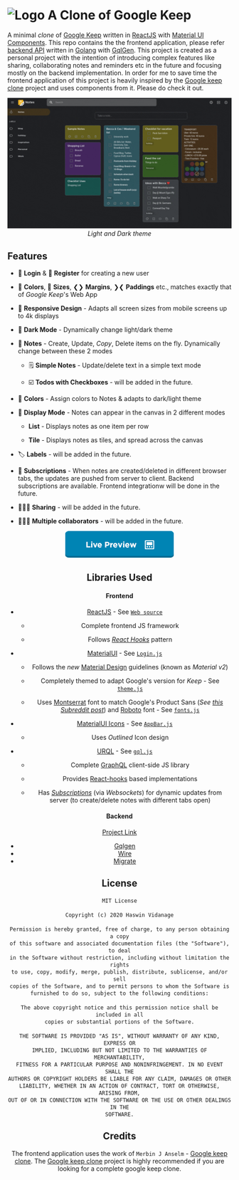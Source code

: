 # ![Logo](./docs/logo.ico) A Clone of Google Keep

A minimal *clone* of [Google Keep](https://keep.google.com) written in [ReactJS](https://reactjs.org/) with [Material UI Components](https://material-ui.com/). This repo contains the the frontend application, please refer [backend API](https://github.com/HaswinVidanage/keep-clone-be) written in [Golang](https://golang.org/) with [GqlGen](https://github.com/99designs/gqlgen). This project is created as a personal project with the intention of introducing complex features like sharing, collaborating notes and reminders etc in the future and focusing mostly on the backend implementation. In order for me to save time the frontend application of this project is heavily inspired by the [Google keep clone](https://github.com/anselm94/googlekeepclone.git) project and uses components from it. Please do check it out.

<div align="center">

![Light and Dark theme demo](./docs/dark-light-theme.gif)
<br/>*Light and Dark theme*

</div>

## Features

* 🔐 **Login** & 🔏 **Register** for creating a new user

* 🌈 **Colors**, 📐 **Sizes**, ❮❯ **Margins**, ❯❮ **Paddings** etc., matches exactly that of *Google Keep*'s Web App

* 📲 **Responsive Design** - Adapts all screen sizes from mobile screens up to 4k displays

* 🌚 **Dark Mode** - Dynamically change light/dark theme

* 📝 **Notes** - Create, Update, *Copy*, Delete items on the fly. Dynamically change between these 2 modes

  * 🗒 **Simple Notes** - Update/delete text in a simple text mode

  * ☑️ **Todos with Checkboxes** - will be added in the future.

* 🚥 **Colors** - Assign colors to Notes & adapts to dark/light theme

* 📜 **Display Mode** - Notes can appear in the canvas in 2 different modes

  * **List** - Displays notes as one item per row

  * **Tile** - Displays notes as tiles, and spread across the canvas

*  🏷 **Labels** - will be added in the future.

* 🔗 **Subscriptions** - When notes are created/deleted in different browser tabs, the updates are pushed from server to client. Backend subscriptions are available. Frontend integrationw will be done in the future.
* 🧑‍🤝‍🧑 **Sharing** - will be added in the future.
* 🧑‍🤝‍🧑 **Multiple collaborators** - will be added in the future.

<div align="center">

  [![Preview Button](./docs/preview-button.png)](https://keep-fe-clone.herokuapp.com/)

</div>

<div align="center">

## Libraries Used

#### Frontend

* [ReactJS](https://reactjs.org) - See [`Web source`](./web/src)

  - Complete frontend JS framework

  - Follows [*React Hooks*](https://reactjs.org/docs/hooks-intro.html) pattern

* [MaterialUI](http://material-ui.com/) - See [`Login.js`](web/src/components/Login.js)

  - Follows the *new* [Material Design](https://material.io/) guidelines (known as *Material v2*)

  - Completely themed to adapt Google's version for *Keep* - See [`theme.js`](./web/src/theme.js)

  - Uses [Montserrat](https://fonts.google.com/specimen/Montserrat) font to match Google's Product Sans (*See [this Subreddit post](https://www.reddit.com/r/androiddev/comments/a6q5js/free_font_which_is_similar_to_google_product_sans/ebx6y2x?utm_source=share&utm_medium=web2x)*) and [Roboto](https://fonts.google.com/specimen/Roboto) font - See [`fonts.js`](./web/src/assets/fonts.js)

* [MaterialUI Icons](https://material-ui.com/components/material-icons/) - See [`AppBar.js`](./web/src/components/appbar/AppBar.js)

  - Uses *Outlined* Icon design

* [URQL](https://formidable.com/open-source/urql/) - See [`gql.js`](./web/src/gql.js)

  - Complete [GraphQL](https://graphql.org/) client-side JS library

  - Provides [React-hooks](https://formidable.com/open-source/urql/docs/basics/queries/) based implementations

  - Has [*Subscriptions*](https://formidable.com/open-source/urql/docs/advanced/subscriptions/) (via *Websockets*) for dynamic updates from server (to create/delete notes with different tabs open)

#### Backend 
[Project Link](https://github.com/HaswinVidanage/keep-clone-be)

* [Gqlgen](https://gqlgen.com/)
* [Wire](https://github.com/google/wire)
* [Migrate](https://github.com/golang-migrate/migrate)

## License

```
MIT License

Copyright (c) 2020 Haswin Vidanage

Permission is hereby granted, free of charge, to any person obtaining a copy
of this software and associated documentation files (the "Software"), to deal
in the Software without restriction, including without limitation the rights
to use, copy, modify, merge, publish, distribute, sublicense, and/or sell
copies of the Software, and to permit persons to whom the Software is
furnished to do so, subject to the following conditions:

The above copyright notice and this permission notice shall be included in all
copies or substantial portions of the Software.

THE SOFTWARE IS PROVIDED "AS IS", WITHOUT WARRANTY OF ANY KIND, EXPRESS OR
IMPLIED, INCLUDING BUT NOT LIMITED TO THE WARRANTIES OF MERCHANTABILITY,
FITNESS FOR A PARTICULAR PURPOSE AND NONINFRINGEMENT. IN NO EVENT SHALL THE
AUTHORS OR COPYRIGHT HOLDERS BE LIABLE FOR ANY CLAIM, DAMAGES OR OTHER
LIABILITY, WHETHER IN AN ACTION OF CONTRACT, TORT OR OTHERWISE, ARISING FROM,
OUT OF OR IN CONNECTION WITH THE SOFTWARE OR THE USE OR OTHER DEALINGS IN THE
SOFTWARE.

```
Credits
-------

The frontend application uses the work of `Merbin J Anselm` - [Google keep clone](https://github.com/anselm94/googlekeepclone.git). The [Google keep clone](https://github.com/anselm94/googlekeepclone.git) project is highly recommended if you are looking for a complete google keep clone.
